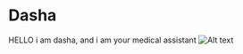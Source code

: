# Dasha
HELLO i am dasha, and i am your medical assistant
![Alt text](/https://github.com/itsclint/Dasha/blob/master/Untitled%20drawing.jpg?raw=true "Optional Title")

